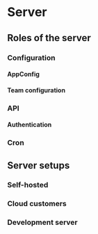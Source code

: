 # Server

## Roles of the server

### Configuration

#### AppConfig

#### Team configuration

### API

#### Authentication

### Cron

## Server setups

### Self-hosted

### Cloud customers

### Development server